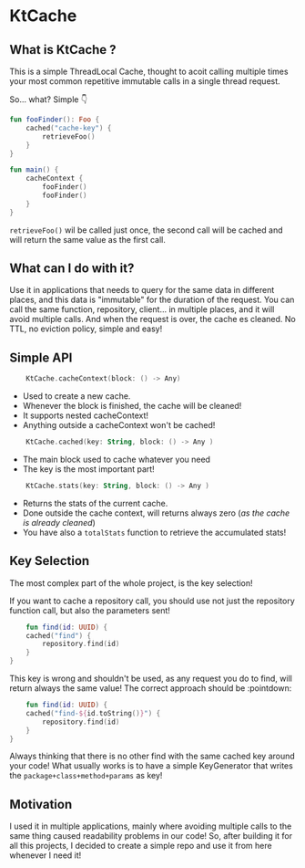 # KtCache

## What is KtCache ?

This is a simple ThreadLocal Cache, thought to acoit calling multiple times your most common repetitive immutable calls
in a single thread request.

So... what? Simple :point_down:

```kotlin
fun fooFinder(): Foo {
    cached("cache-key") {
        retrieveFoo()
    }
}

fun main() {
    cacheContext {
        fooFinder()
        fooFinder()
    }
}
```

`retrieveFoo()` wil be called just once, the second call will be cached and will return the same value as the first
call.

## What can I do with it?

Use it in applications that needs to query for the same data in different places, and this data is "immutable" for the
duration of the request. You can call the same function, repository, client... in multiple places, and it will avoid
multiple calls. And when the request is over, the cache es cleaned. No TTL, no eviction policy, simple and easy!

## Simple API

```kotlin 
    KtCache.cacheContext(block: () -> Any)
```

- Used to create a new cache.
- Whenever the block is finished, the cache will be cleaned!
- It supports nested cacheContext!
- Anything outside a cacheContext won't be cached!

```kotlin 
    KtCache.cached(key: String, block: () -> Any )
```

- The main block used to cache whatever you need
- The key is the most important part!

```kotlin 
    KtCache.stats(key: String, block: () -> Any )
```

- Returns the stats of the current cache.
- Done outside the cache context, will returns always zero (_as the cache is already cleaned_)
- You have also a `totalStats` function to retrieve the accumulated stats!

## Key Selection

The most complex part of the whole project, is the key selection!

If you want to cache a repository call, you should use not just the repository function call, but also the parameters
sent!

```kotlin
    fun find(id: UUID) {
    cached("find") {
        repository.find(id)
    }
}
```

This key is wrong and shouldn't be used, as any request you do to find, will return always the same value! The correct
approach should be :pointdown:

```kotlin
    fun find(id: UUID) {
    cached("find-${id.toString()}") {
        repository.find(id)
    }
}
```

Always thinking that there is no other find with the same cached key around your code! What usually works is to have a
simple KeyGenerator that writes the `package+class+method+params` as key!

## Motivation

I used it in multiple applications, mainly where avoiding multiple calls to the same thing caused readability problems
in our code! So, after building it for all this projects, I decided to create a simple repo and use it from here
whenever I need it!
